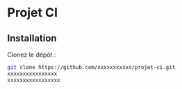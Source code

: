 # Projet CI

## Installation

Clonez le dépôt :
```bash
git clone https://github.com/xxxxxxxxxxx/projet-ci.git
xxxxxxxxxxxxxxxx
xxxxxxxxxxxxxxxxx
